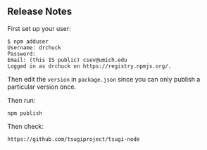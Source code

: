 

Release Notes
-------------

First set up your user:

    $ npm adduser
    Username: drchuck
    Password: 
    Email: (this IS public) csev@umich.edu
    Logged in as drchuck on https://registry.npmjs.org/.

Then edit the `version` in `package.json` since you can only 
publish a particular version once.

Then run:

    npm publish 

Then check:

    https://github.com/tsugiproject/tsugi-node

